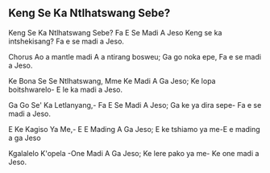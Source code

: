 ## Keng Se Ka Ntlhatswang Sebe?

Keng Se Ka Ntlhatswang Sebe? Fa E Se Madi A Jeso
Keng se ka intshekisang? Fa e se madi a Jeso.

Chorus
Ao a mantle madi A a ntirang bosweu;
Ga go noka epe, Fa e se madi a Jeso.

Ke Bona Se Se Ntlhatswang, Mme Ke Madi A Ga Jeso;
Ke lopa boitshwarelo- E le ka madi a Jeso.

Ga Go Se' Ka Letlanyang,- Fa E Se Madi A Jeso;
Ga ke ya dira sepe- Fa e se madi a Jeso.

E Ke Kagiso Ya Me,- E E Mading A Ga Jeso;
E ke tshiamo ya me-E e mading a ga Jeso

Kgalalelo K'opela -One Madi A Ga Jeso;
Ke lere pako ya me- Ke one madi a Jeso.

